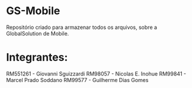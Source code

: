 # GS-Mobile
Repositório criado para armazenar todos os arquivos, sobre a GlobalSolution de Mobile.
# Integrantes:
RM551261 - Giovanni Sguizzardi
RM98057 - Nicolas E. Inohue
RM99841 - Marcel Prado Soddano
RM99577 - Guilherme Dias Gomes
